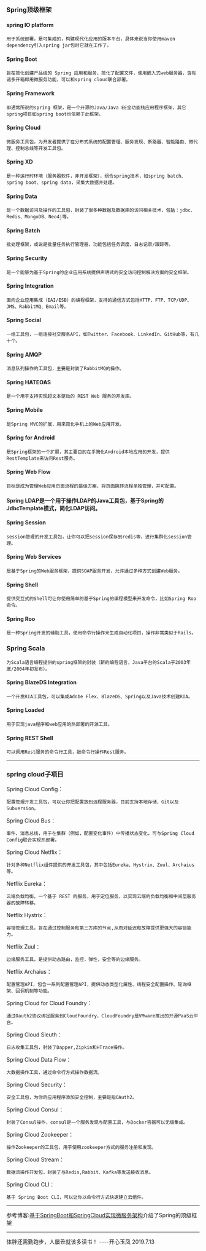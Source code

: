 ### Spring顶级框架


#### spring IO platform 

    用于系统部署，是可集成的，构建现代化应用的版本平台，具体来说当你使用maven dependency引入spring jar包时它就在工作了。

#### **Spring Boot**

    旨在简化创建产品级的 Spring 应用和服务，简化了配置文件，使用嵌入式web服务器，含有诸多开箱即用微服务功能，可以和spring cloud联合部署。

#### **Spring Framework**

    即通常所说的spring 框架，是一个开源的Java/Java EE全功能栈应用程序框架，其它spring项目如spring boot也依赖于此框架。

#### **Spring Cloud**

    微服务工具包，为开发者提供了在分布式系统的配置管理、服务发现、断路器、智能路由、微代理、控制总线等开发工具包。

#### Spring XD 

    是一种运行时环境（服务器软件，非开发框架），组合spring技术，如spring batch、spring boot、spring data，采集大数据并处理。

#### **Spring Data**

    是一个数据访问及操作的工具包，封装了很多种数据及数据库的访问相关技术，包括：jdbc、Redis、MongoDB、Neo4j等。

#### Spring Batch 

    批处理框架，或说是批量任务执行管理器，功能包括任务调度、日志记录/跟踪等。

#### **Spring Security**

    是一个能够为基于Spring的企业应用系统提供声明式的安全访问控制解决方案的安全框架。

#### Spring Integration 

    面向企业应用集成（EAI/ESB）的编程框架，支持的通信方式包括HTTP、FTP、TCP/UDP、JMS、RabbitMQ、Email等。

#### Spring Social 

    一组工具包，一组连接社交服务API，如Twitter、Facebook、LinkedIn、GitHub等，有几十个。

#### Spring AMQP 

    消息队列操作的工具包，主要是封装了RabbitMQ的操作。

#### Spring HATEOAS 

    是一个用于支持实现超文本驱动的 REST Web 服务的开发库。

#### Spring Mobile 

    是Spring MVC的扩展，用来简化手机上的Web应用开发。

#### Spring for Android 

    是Spring框架的一个扩展，其主要目的在乎简化Android本地应用的开发，提供RestTemplate来访问Rest服务。

#### Spring Web Flow 

    目标是成为管理Web应用页面流程的最佳方案，将页面跳转流程单独管理，并可配置。

#### Spring LDAP是一个用于操作LDAP的Java工具包，基于Spring的JdbcTemplate模式，简化LDAP访问。

#### Spring Session 

    session管理的开发工具包，让你可以把session保存到redis等，进行集群化session管理。

#### Spring Web Services 

    是基于Spring的Web服务框架，提供SOAP服务开发，允许通过多种方式创建Web服务。

#### Spring Shell 

    提供交互式的Shell可让你使用简单的基于Spring的编程模型来开发命令，比如Spring Roo命令。

#### Spring Roo 

    是一种Spring开发的辅助工具，使用命令行操作来生成自动化项目，操作非常类似于Rails。

### Spring Scala 

    为Scala语言编程提供的spring框架的封装（新的编程语言，Java平台的Scala于2003年底/2004年初发布）。

#### Spring BlazeDS Integration 

    一个开发RIA工具包，可以集成Adobe Flex、BlazeDS、Spring以及Java技术创建RIA。

#### Spring Loaded 

    用于实现java程序和web应用的热部署的开源工具。

#### Spring REST Shell 

    可以调用Rest服务的命令行工具，敲命令行操作Rest服务。
    

-----------------------------

### spring cloud子项目

Spring Cloud Config：

    配置管理开发工具包，可以让你把配置放到远程服务器，目前支持本地存储、Git以及Subversion。

Spring Cloud Bus：

    事件、消息总线，用于在集群（例如，配置变化事件）中传播状态变化，可与Spring Cloud Config联合实现热部署。

Spring Cloud Netflix：

    针对多种Netflix组件提供的开发工具包，其中包括Eureka、Hystrix、Zuul、Archaius等。

Netflix Eureka：

    云端负载均衡，一个基于 REST 的服务，用于定位服务，以实现云端的负载均衡和中间层服务器的故障转移。

Netflix Hystrix：

    容错管理工具，旨在通过控制服务和第三方库的节点,从而对延迟和故障提供更强大的容错能力。

Netflix Zuul：

    边缘服务工具，是提供动态路由，监控，弹性，安全等的边缘服务。

Netflix Archaius：

    配置管理API，包含一系列配置管理API，提供动态类型化属性、线程安全配置操作、轮询框架、回调机制等功能。

Spring Cloud for Cloud Foundry：

    通过Oauth2协议绑定服务到CloudFoundry，CloudFoundry是VMware推出的开源PaaS云平台。

Spring Cloud Sleuth：

    日志收集工具包，封装了Dapper,Zipkin和HTrace操作。

Spring Cloud Data Flow：

    大数据操作工具，通过命令行方式操作数据流。

Spring Cloud Security：

    安全工具包，为你的应用程序添加安全控制，主要是指OAuth2。

Spring Cloud Consul：

    封装了Consul操作，consul是一个服务发现与配置工具，与Docker容器可以无缝集成。

Spring Cloud Zookeeper：

    操作Zookeeper的工具包，用于使用zookeeper方式的服务注册和发现。

Spring Cloud Stream：

    数据流操作开发包，封装了与Redis,Rabbit、Kafka等发送接收消息。

Spring Cloud CLI：

    基于 Spring Boot CLI，可以让你以命令行方式快速建立云组件。
    
    
-----------------------------

参考博客:[基于SpringBoot和SpringCloud实现微服务架构](https://blog.csdn.net/HQZ820844012/article/details/80400058)介绍了Spring的顶级框架


-----------------------------

体胖还需勤跑步，人屡丑就该多读书！  ----开心玉凤 2019.7.13